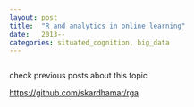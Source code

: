 ```yaml
---
layout: post
title:  "R and analytics in online learning"
date:   2013--
categories: situated_cognition, big_data
---
```


![]()

check previous posts about this topic

https://github.com/skardhamar/rga